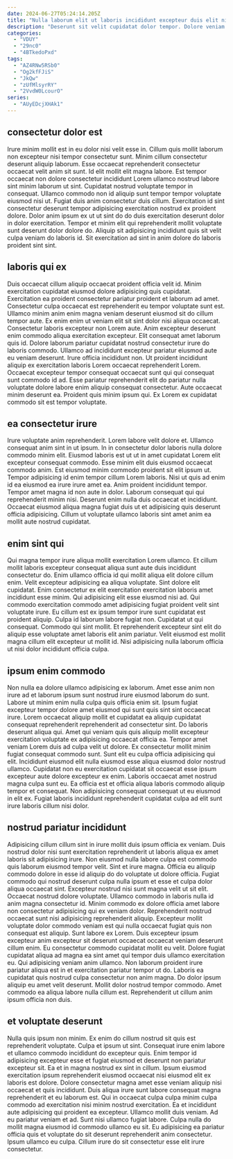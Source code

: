 ```yaml
---
date: 2024-06-27T05:24:14.205Z
title: "Nulla laborum elit ut laboris incididunt excepteur duis elit nisi et voluptate ad mollit."
description: "Deserunt sit velit cupidatat dolor tempor. Dolore veniam in ad."
categories:
  - "VDUY"
  - "29nc0"
  - "4BTkedoPxd"
tags:
  - "AZ4RNw5RSb0"
  - "Og2kfFJiS"
  - "JkQw"
  - "zUfMlsyrRY"
  - "2VvdW0LcourO"
series:
  - "AUyEDcjXHAk1"
---
```



## consectetur dolor est

Irure minim mollit est in eu dolor nisi velit esse in. Cillum quis mollit laborum non excepteur nisi tempor consectetur sunt. Minim cillum consectetur deserunt aliquip laborum. Esse occaecat reprehenderit consectetur occaecat velit anim sit sunt. Id elit mollit elit magna labore.
Est tempor occaecat non dolore consectetur incididunt Lorem ullamco nostrud labore sint minim laborum ut sint. Cupidatat nostrud voluptate tempor in consequat. Ullamco commodo non id aliquip sunt tempor tempor voluptate eiusmod nisi ut. Fugiat duis anim consectetur duis cillum. Exercitation id sint consectetur deserunt tempor adipisicing exercitation nostrud ex proident dolore.
Dolor anim ipsum ex ut ut sint do do duis exercitation deserunt dolor in dolor exercitation. Tempor et minim elit qui reprehenderit mollit voluptate sunt deserunt dolor dolore do. Aliquip sit adipisicing incididunt quis sit velit culpa veniam do laboris id. Sit exercitation ad sint in anim dolore do laboris proident sint sint.

## laboris qui ex

Duis occaecat cillum aliquip occaecat proident officia velit id. Minim exercitation cupidatat eiusmod dolore adipisicing quis cupidatat. Exercitation ea proident consectetur pariatur proident et laborum ad amet. Consectetur culpa occaecat est reprehenderit eu tempor voluptate sunt est. Ullamco minim anim enim magna veniam deserunt eiusmod sit do cillum tempor aute.
Ex enim enim ut veniam elit sit sint dolor nisi aliqua occaecat. Consectetur laboris excepteur non Lorem aute. Anim excepteur deserunt enim commodo aliqua exercitation excepteur. Elit consequat amet laborum quis id. Dolore laborum pariatur cupidatat nostrud consectetur irure do laboris commodo. Ullamco ad incididunt excepteur pariatur eiusmod aute eu veniam deserunt. Irure officia incididunt non.
Ut proident incididunt aliquip ex exercitation laboris Lorem occaecat reprehenderit Lorem. Occaecat excepteur tempor consequat occaecat sunt qui qui consequat sunt commodo id ad. Esse pariatur reprehenderit elit do pariatur nulla voluptate dolore labore enim aliquip consequat consectetur. Aute occaecat minim deserunt ea. Proident quis minim ipsum qui. Ex Lorem ex cupidatat commodo sit est tempor voluptate.

## ea consectetur irure

Irure voluptate anim reprehenderit. Lorem labore velit dolore et. Ullamco consequat anim sint in ut ipsum. In in consectetur dolor laboris nulla dolore commodo minim elit. Eiusmod laboris est ut ut in amet cupidatat Lorem elit excepteur consequat commodo. Esse minim elit duis eiusmod occaecat commodo anim.
Est eiusmod minim commodo proident sit elit ipsum ut. Tempor adipisicing id enim tempor cillum Lorem laboris. Nisi ut quis ad enim id ea eiusmod ea irure irure amet ea. Anim proident incididunt tempor.
Tempor amet magna id non aute in dolor. Laborum consequat qui qui reprehenderit minim nisi. Deserunt enim nulla duis occaecat et incididunt. Occaecat eiusmod aliqua magna fugiat duis ut et adipisicing quis deserunt officia adipisicing. Cillum ut voluptate ullamco laboris sint amet anim ea mollit aute nostrud cupidatat.

## enim sint qui

Qui magna tempor irure aliqua mollit exercitation Lorem ullamco. Et cillum mollit laboris excepteur consequat aliqua sunt aute duis incididunt consectetur do. Enim ullamco officia id qui mollit aliqua elit dolore cillum enim. Velit excepteur adipisicing ea aliqua voluptate. Sint dolore elit cupidatat. Enim consectetur ex elit exercitation exercitation laboris amet incididunt esse minim.
Qui adipisicing elit esse eiusmod nisi ad. Qui commodo exercitation commodo amet adipisicing fugiat proident velit sint voluptate irure. Eu cillum est ex ipsum tempor irure sunt cupidatat est proident aliquip. Culpa id laborum labore fugiat non. Cupidatat ut qui consequat.
Commodo qui sint mollit. Et reprehenderit excepteur sint elit do aliquip esse voluptate amet laboris elit anim pariatur. Velit eiusmod est mollit magna cillum elit excepteur ut mollit id. Nisi adipisicing nulla laborum officia ut nisi dolor incididunt officia culpa.

## ipsum enim commodo

Non nulla ea dolore ullamco adipisicing ex laborum. Amet esse anim non irure ad et laborum ipsum sunt nostrud irure eiusmod laborum do sunt. Labore ut minim enim nulla culpa quis officia enim sit. Ipsum fugiat excepteur tempor dolore amet eiusmod qui sunt quis sint sint occaecat irure. Lorem occaecat aliquip mollit et cupidatat ea aliquip cupidatat consequat reprehenderit reprehenderit ad consectetur sint.
Do laboris deserunt aliqua qui. Amet qui veniam quis quis aliquip mollit excepteur exercitation voluptate ex adipisicing occaecat officia ea. Tempor amet veniam Lorem duis ad culpa velit ut dolore. Ex consectetur mollit minim fugiat consequat commodo sunt.
Sunt elit eu culpa officia adipisicing qui elit. Incididunt eiusmod elit nulla eiusmod esse aliqua eiusmod dolor nostrud ullamco. Cupidatat non eu exercitation cupidatat sit occaecat esse ipsum excepteur aute dolore excepteur ex enim. Laboris occaecat amet nostrud magna culpa sunt eu. Ea officia est et officia aliqua laboris commodo aliquip tempor et consequat. Non adipisicing consequat consequat ut eu eiusmod in elit ex. Fugiat laboris incididunt reprehenderit cupidatat culpa ad elit sunt irure laboris cillum nisi dolor.

## nostrud pariatur incididunt

Adipisicing cillum cillum sint in irure mollit duis ipsum officia ex veniam. Duis nostrud dolor nisi sunt exercitation reprehenderit ut laboris aliqua ex amet laboris sit adipisicing irure. Non eiusmod nulla labore culpa est commodo quis laborum eiusmod tempor velit. Sint et irure magna. Officia eu aliquip commodo dolore in esse id aliquip do do voluptate ut dolore officia. Fugiat commodo qui nostrud deserunt culpa nulla ipsum et esse et culpa dolor aliqua occaecat sint. Excepteur nostrud nisi sunt magna velit ut sit elit. Occaecat nostrud dolore voluptate.
Ullamco commodo in laboris nulla id anim magna consectetur id. Minim commodo ex dolore officia amet labore non consectetur adipisicing qui ex veniam dolor. Reprehenderit nostrud occaecat sunt nisi adipisicing reprehenderit aliquip. Excepteur mollit voluptate dolor commodo veniam est qui nulla occaecat fugiat quis non consequat est aliquip. Sunt labore ex Lorem. Duis excepteur ipsum excepteur anim excepteur sit deserunt occaecat occaecat veniam deserunt cillum enim. Eu consectetur commodo cupidatat mollit eu velit.
Dolore fugiat cupidatat aliqua ad magna ea sint amet qui tempor duis ullamco exercitation eu. Qui adipisicing veniam anim ullamco. Non laborum proident irure pariatur aliqua est in et exercitation pariatur tempor ut do. Laboris ea cupidatat quis nostrud culpa consectetur non anim magna. Do dolor ipsum aliquip eu amet velit deserunt. Mollit dolor nostrud tempor commodo. Amet commodo ea aliqua labore nulla cillum est. Reprehenderit ut cillum anim ipsum officia non duis.

## et voluptate deserunt

Nulla quis ipsum non minim. Ex enim do cillum nostrud sit quis est reprehenderit voluptate. Culpa et ipsum ut sint. Consequat irure enim labore et ullamco commodo incididunt do excepteur quis. Enim tempor id adipisicing excepteur esse et fugiat eiusmod et deserunt non pariatur excepteur sit. Ea et in magna nostrud ex sint in cillum. Ipsum eiusmod exercitation ipsum reprehenderit eiusmod occaecat nisi eiusmod elit ex laboris est dolore.
Dolore consectetur magna amet esse veniam aliquip nisi occaecat et quis incididunt. Duis aliqua irure sunt labore consequat magna reprehenderit et eu laborum est. Qui in occaecat culpa culpa minim culpa commodo ad exercitation nisi minim nostrud exercitation. Ea et incididunt aute adipisicing qui proident ea excepteur. Ullamco mollit duis veniam.
Ad eu pariatur veniam et ad. Sunt nisi ullamco fugiat labore. Culpa nulla do mollit magna eiusmod id commodo ullamco eu sit. Eu adipisicing ea pariatur officia quis et voluptate do sit deserunt reprehenderit anim consectetur. Ipsum ullamco eu culpa. Cillum irure do sit consectetur esse elit irure consectetur.

